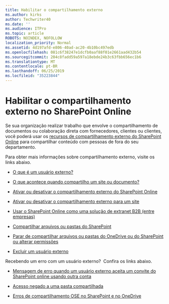 ```yaml
---
title: Habilitar o compartilhamento externo
ms.author: kirks
author: Techwriter40
ms.date: ''
ms.audience: ITPro
ms.topic: article
ROBOTS: NOINDEX, NOFOLLOW
localization_priority: Normal
ms.assetid: 4d197afd-e806-40ad-ac20-4b10bc497edb
ms.openlocfilehash: 081c6f38247e1dcfb0aaf88f01e2661aad432b54
ms.sourcegitcommit: 204c8fadd59a597a18ebde24b3c63fbb656ec1b6
ms.translationtype: MT
ms.contentlocale: pt-BR
ms.lasthandoff: 06/25/2019
ms.locfileid: "35223844"
---
```

# <a name="enable-external-sharing-in-sharepoint-online"></a>Habilitar o compartilhamento externo no SharePoint Online

Se sua organização realizar trabalho que envolve o compartilhamento de documentos ou colaboração direta com fornecedores, clientes ou clientes, você poderá usar os [recursos de compartilhamento externo do SharePoint Online](https://docs.microsoft.com/sharepoint/external-sharing-overview) para compartilhar conteúdo com pessoas de fora do seu departamento.

Para obter mais informações sobre compartilhamento externo, visite os links abaixo.

- [O que é um usuário externo?](https://docs.microsoft.com/sharepoint/external-sharing-overview#what-is-an-external-user)

- [O que acontece quando compartilho um site ou documento?](https://docs.microsoft.com/sharepoint/external-sharing-overview#what-happens-when-i-share-a-site-or-document)


- [Ativar ou desativar o compartilhamento externo do SharePoint Online](https://docs.microsoft.com/sharepoint/turn-external-sharing-on-or-off)

- [Ativar ou desativar o compartilhamento externo para um site](https://docs.microsoft.com/sharepoint/change-external-sharing-site)

- [Usar o SharePoint Online como uma solução de extranet B2B (entre empresas)](https://docs.microsoft.com/sharepoint/create-b2b-extranet)

- [Compartilhar arquivos ou pastas do SharePoint](https://support.office.com/article/share-sharepoint-files-or-folders-1fe37332-0f9a-4719-970e-d2578da4941c)

- [Parar de compartilhar arquivos ou pastas do OneDrive ou do SharePoint ou alterar permissões](https://support.office.com/article/stop-sharing-onedrive-or-sharepoint-files-or-folders-or-change-permissions-0a36470f-d7fe-40a0-bd74-0ac6c1e13323?ui=en-US&amp;rs=en-US&amp;ad=US)

- [Excluir um usuário externo](https://docs.microsoft.com/sharepoint/remove-users#delete-a-guest-from-the-microsoft-365-admin-center)

Recebendo um erro com um usuário externo? &nbsp;Confira os links abaixo.

- [Mensagem de erro quando um usuário externo aceita um convite do SharePoint online usando outra conta](https://support.office.com/article/Error-message-when-an-external-user-accepts-a-SharePoint-Online-invitation-by-using-another-account-f0d34413-ea7c-42c7-a485-c4e5d421e5f0- )

- [Acesso negado a uma pasta compartilhada](https://support.office.com/client/d678b57a-53ad-4414-9423-d8726a0c532f)

- [Erros de compartilhamento OSE no SharePoint e no OneDrive](https://docs.microsoft.com/sharepoint/sharepoint-onedrive-error-message)

